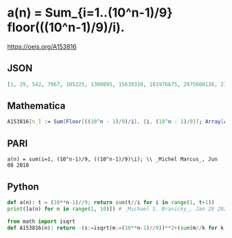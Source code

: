 # a\(n\) \= Sum\_\{i\=1\.\.\(10^n\-1\)/9\} floor\(\(\(10^n\-1\)/9\)/i\)\.
https://oeis.org/A153816
## JSON
```JSON
[1, 29, 542, 7967, 105225, 1308095, 15639310, 181976675, 2075608136, 23314508721, 258729364359, 2843136431305, 30989792180446, 335482200606705, 3610664794156597, 38665075822637767, 412235037037411453, 4378193158484415385, 46340359465948601163]
```
## Mathematica
```Mathematica
A153816[n_] := Sum[Floor[((10^n - 1)/9)/i], {i, (10^n - 1)/9}]; Array[A153816, 7] (* _JungHwan Min_, Feb 05 2017 *)
```
## PARI
```PARI
a(n) = sum(i=1, (10^n-1)/9, ((10^n-1)/9)\i); \\ _Michel Marcus_, Jun 08 2018
```
## Python
```Python
def a(n): t = (10**n-1)//9; return sum(t//i for i in range(1, t+1))
print([a(n) for n in range(1, 10)]) # _Michael S. Branicky_, Jan 29 2021
```
```Python
from math import isqrt
def A153816(n): return -(s:=isqrt(m:=(10**n-1)//9))**2+(sum(m//k for k in range(1,s+1))<<1) # _Chai Wah Wu_, Oct 23 2023
```
